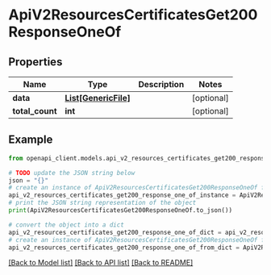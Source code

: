 # ApiV2ResourcesCertificatesGet200ResponseOneOf


## Properties

Name | Type | Description | Notes
------------ | ------------- | ------------- | -------------
**data** | [**List[GenericFile]**](GenericFile.md) |  | [optional] 
**total_count** | **int** |  | [optional] 

## Example

```python
from openapi_client.models.api_v2_resources_certificates_get200_response_one_of import ApiV2ResourcesCertificatesGet200ResponseOneOf

# TODO update the JSON string below
json = "{}"
# create an instance of ApiV2ResourcesCertificatesGet200ResponseOneOf from a JSON string
api_v2_resources_certificates_get200_response_one_of_instance = ApiV2ResourcesCertificatesGet200ResponseOneOf.from_json(json)
# print the JSON string representation of the object
print(ApiV2ResourcesCertificatesGet200ResponseOneOf.to_json())

# convert the object into a dict
api_v2_resources_certificates_get200_response_one_of_dict = api_v2_resources_certificates_get200_response_one_of_instance.to_dict()
# create an instance of ApiV2ResourcesCertificatesGet200ResponseOneOf from a dict
api_v2_resources_certificates_get200_response_one_of_from_dict = ApiV2ResourcesCertificatesGet200ResponseOneOf.from_dict(api_v2_resources_certificates_get200_response_one_of_dict)
```
[[Back to Model list]](../README.md#documentation-for-models) [[Back to API list]](../README.md#documentation-for-api-endpoints) [[Back to README]](../README.md)


